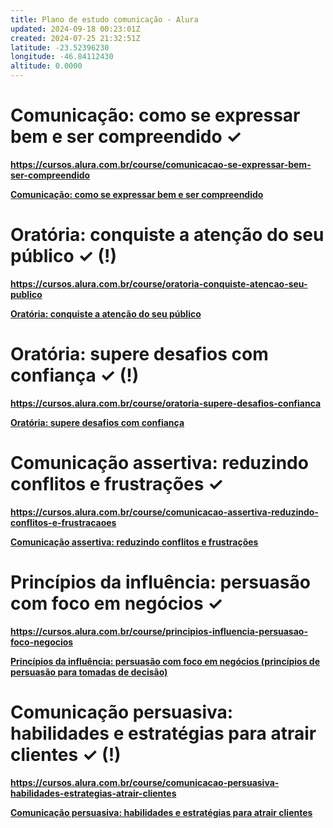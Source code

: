 ```yaml
---
title: Plano de estudo comunicação - Alura
updated: 2024-09-18 00:23:01Z
created: 2024-07-25 21:32:51Z
latitude: -23.52396230
longitude: -46.84112430
altitude: 0.0000
---
```


# ****Comunicação: como se expressar bem e ser compreendido ✓****

**https://cursos.alura.com.br/course/comunicacao-se-expressar-bem-ser-compreendido**

**[Comunicação: como se expressar bem e ser compreendido](../../Softskills/SoftSkills/Comunicação_%20como%20se%20expressar%20bem%20e%20ser%20compreend.md)**

# **Oratória: conquiste a atenção do seu público ✓ (!)**

**https://cursos.alura.com.br/course/oratoria-conquiste-atencao-seu-publico**

**[Oratória: conquiste a atenção do seu público](../../Softskills/SoftSkills/Oratória_%20conquiste%20a%20atenção%20do%20seu%20público%20%28intr.md)**

# ****Oratória: supere desafios com confiança ✓ (!)****

****https://cursos.alura.com.br/course/oratoria-supere-desafios-confianca****

****[Oratória: supere desafios com confiança](../../Softskills/SoftSkills/Oratória_%20supere%20desafios%20com%20confiança.md)****

# ****Comunicação assertiva: reduzindo conflitos e frustrações ✓****

**https://cursos.alura.com.br/course/comunicacao-assertiva-reduzindo-conflitos-e-frustracaoes**

**[Comunicação assertiva: reduzindo conflitos e frustrações](../../Softskills/SoftSkills/Comunicação%20assertiva_%20reduzindo%20conflitos%20e%20frust.md)**

# ****Princípios da influência: persuasão com foco em negócios ✓****

****https://cursos.alura.com.br/course/principios-influencia-persuasao-foco-negocios****

****[Princípios da influência: persuasão com foco em negócios (princípios de persuasão para tomadas de decisão)](../../Softskills/SoftSkills/Princípios%20da%20influência_%20persuasão%20com%20foco%20em%20ne.md)****

# ******Comunicação persuasiva: habilidades e estratégias para atrair clientes ✓ (!)******

******https://cursos.alura.com.br/course/comunicacao-persuasiva-habilidades-estrategias-atrair-clientes******

**[Comunicação persuasiva: habilidades e estratégias para atrair clientes](../../Softskills/SoftSkills/Comunicação%20persuasiva_%20habilidades%20e%20estratégias%20.md)[](https://cursos.alura.com.br/course/storytelling-negocios-desenvolvimento-pessoal)**

&nbsp;